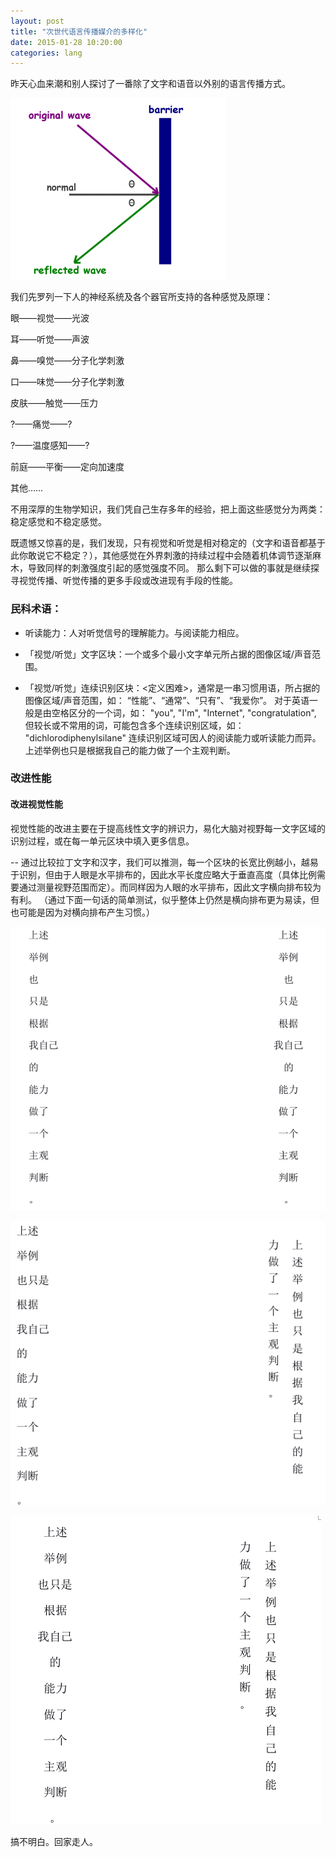 ```yaml
---
layout: post
title: "次世代语言传播媒介的多样化"
date: 2015-01-28 10:20:00
categories: lang
---
```


昨天心血来潮和别人探讨了一番除了文字和语音以外别的语言传播方式。

![](/images/wave_reflection.gif)

我们先罗列一下人的神经系统及各个器官所支持的各种感觉及原理：

眼——视觉——光波

耳——听觉——声波

鼻——嗅觉——分子化学刺激

口——味觉——分子化学刺激

皮肤——触觉——压力

?——痛觉——?

?——温度感知——?

前庭——平衡——定向加速度

其他……


不用深厚的生物学知识，我们凭自己生存多年的经验，把上面这些感觉分为两类：稳定感觉和不稳定感觉。

既遗憾又惊喜的是，我们发现，只有视觉和听觉是相对稳定的（文字和语音都基于此你敢说它不稳定？），其他感觉在外界刺激的持续过程中会随着机体调节逐渐麻木，导致同样的刺激强度引起的感觉强度不同。
那么剩下可以做的事就是继续探寻视觉传播、听觉传播的更多手段或改进现有手段的性能。


### 民科术语：
* 听读能力：人对听觉信号的理解能力。与阅读能力相应。

* 「视觉/听觉」文字区块：一个或多个最小文字单元所占据的图像区域/声音范围。

* 「视觉/听觉」连续识别区块：<定义困难>，通常是一串习惯用语，所占据的图像区域/声音范围，如：
“性能”、“通常”、“只有”、“我爱你”。
对于英语一般是由空格区分的一个词，如：
"you", "I'm", "Internet", "congratulation",
但较长或不常用的词，可能包含多个连续识别区域，如：
"dichlorodiphenylsilane"
连续识别区域可因人的阅读能力或听读能力而异。上述举例也只是根据我自己的能力做了一个主观判断。

### 改进性能

#### 改进视觉性能

视觉性能的改进主要在于提高线性文字的辨识力，易化大脑对视野每一文字区域的识别过程，或在每一单元区块中填入更多信息。

-- 通过比较拉丁文字和汉字，我们可以推测，每一个区块的长宽比例越小，越易于识别，但由于人眼是水平排布的，因此水平长度应略大于垂直高度（具体比例需要通过测量视野范围而定）。而同样因为人眼的水平排布，因此文字横向排布较为有利。
（通过下面一句话的简单测试，似乎整体上仍然是横向排布更为易读，但也可能是因为对横向排布产生习惯。）

![](/images/Z2.png)

![](/images/Z3.png)

![](/images/Z1.png)

搞不明白。回家走人。
